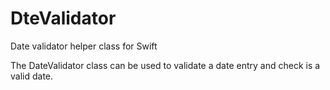 # DteValidator
Date validator helper class for Swift

The DateValidator class can be used to validate a date entry and check is a valid date.
